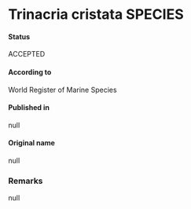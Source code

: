 Trinacria cristata SPECIES
=======

#### Status
ACCEPTED

#### According to
World Register of Marine Species

#### Published in
null

#### Original name
null

### Remarks
null